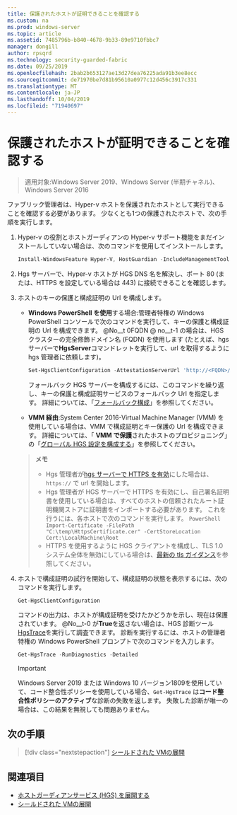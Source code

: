 ```yaml
---
title: 保護されたホストが証明できることを確認する
ms.custom: na
ms.prod: windows-server
ms.topic: article
ms.assetid: 7485796b-b840-4678-9b33-89e9710fbbc7
manager: dongill
author: rpsqrd
ms.technology: security-guarded-fabric
ms.date: 09/25/2019
ms.openlocfilehash: 2bab2b653127ae13d27dea76225ada91b3ee8ecc
ms.sourcegitcommit: de71970be7d81b95610a0977c12d456c3917c331
ms.translationtype: MT
ms.contentlocale: ja-JP
ms.lasthandoff: 10/04/2019
ms.locfileid: "71940697"
---
```

# <a name="confirm-guarded-hosts-can-attest"></a>保護されたホストが証明できることを確認する

>適用対象:Windows Server 2019、Windows Server (半期チャネル)、Windows Server 2016

ファブリック管理者は、Hyper-v ホストを保護されたホストとして実行できることを確認する必要があります。 少なくとも1つの保護されたホストで、次の手順を実行します。

1. Hyper-v の役割とホストガーディアンの Hyper-v サポート機能をまだインストールしていない場合は、次のコマンドを使用してインストールします。

    ```powershell
    Install-WindowsFeature Hyper-V, HostGuardian -IncludeManagementTools -Restart
    ```

2. Hgs サーバーで、Hyper-v ホストが HGS DNS 名を解決し、ポート 80 (または、HTTPS を設定している場合は 443) に接続できることを確認します。

3. ホストのキーの保護と構成証明の Url を構成します。

    - **Windows PowerShell を使用**する場合:管理者特権の Windows PowerShell コンソールで次のコマンドを実行して、キーの保護と構成証明の Url を構成できます。 @No__t 0FQDN @ no__t-1 の場合は、HGS クラスターの完全修飾ドメイン名 (FQDN) を使用します (たとえば、hgs サーバーで**HgsServer**コマンドレットを実行して、url を取得するように hgs 管理者に依頼します)。

        ```PowerShell
        Set-HgsClientConfiguration -AttestationServerUrl 'http://<FQDN>/Attestation' -KeyProtectionServerUrl 'http://<FQDN>/KeyProtection'
         ```

        フォールバック HGS サーバーを構成するには、このコマンドを繰り返し、キーの保護と構成証明サービスのフォールバック Url を指定します。 詳細については、「[フォールバック構成](guarded-fabric-manage-branch-office.md#fallback-configuration)」を参照してください。

    - **VMM 経由**:System Center 2016-Virtual Machine Manager (VMM) を使用している場合は、VMM で構成証明とキー保護の Url を構成できます。 詳細については、「 **VMM で保護**されたホストのプロビジョニング」の「[グローバル HGS 設定を構成する](https://technet.microsoft.com/system-center-docs/vmm/scenario/guarded-hosts#configure-global-hgs-settings)」を参照してください。

    >**メモ**
    > - Hgs 管理者が[hgs サーバーで HTTPS を有効](guarded-fabric-configure-hgs-https.md)にした場合は、`https://` で url を開始します。
    > - Hgs 管理者が HGS サーバーで HTTPS を有効にし、自己署名証明書を使用している場合は、すべてのホストの信頼されたルート証明機関ストアに証明書をインポートする必要があります。 これを行うには、各ホストで次のコマンドを実行します。
       ```PowerShell
       Import-Certificate -FilePath "C:\temp\HttpsCertificate.cer" -CertStoreLocation Cert:\LocalMachine\Root
       ```
    > - HTTPS を使用するように HGS クライアントを構成し、TLS 1.0 システム全体を無効にしている場合は、[最新の tls ガイダンス](guarded-fabric-troubleshoot-hosts.md#modern-tls)を参照してください。

4. ホストで構成証明の試行を開始して、構成証明の状態を表示するには、次のコマンドを実行します。

    ```powershell
    Get-HgsClientConfiguration
    ```

    コマンドの出力は、ホストが構成証明を受けたかどうかを示し、現在は保護されています。 @No__t-0 が**True**を返さない場合は、HGS 診断ツール[HgsTrace](https://technet.microsoft.com/library/mt718831.aspx)を実行して調査できます。 診断を実行するには、ホストの管理者特権の Windows PowerShell プロンプトで次のコマンドを入力します。

    ```powershell
    Get-HgsTrace -RunDiagnostics -Detailed
    ```

    > [!IMPORTANT]
    > Windows Server 2019 または Windows 10 バージョン1809を使用していて、コード整合性ポリシーを使用している場合、`Get-HgsTrace` は**コード整合性ポリシーのアクティブ**な診断の失敗を返します。
    > 失敗した診断が唯一の場合は、この結果を無視しても問題ありません。

## <a name="next-step"></a>次の手順

> [!div class="nextstepaction"]
> [シールドされた VMの展開](guarded-fabric-configuration-scenarios-for-shielded-vms-overview.md)

## <a name="see-also"></a>関連項目

- [ホストガーディアンサービス (HGS) を展開する](guarded-fabric-deploying-hgs-overview.md)
- [シールドされた VMの展開](guarded-fabric-configuration-scenarios-for-shielded-vms-overview.md)
